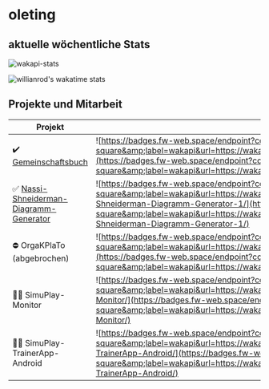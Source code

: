 # oleting
## aktuelle wöchentliche Stats
![wakapi-stats](https://github-readme-stats.vercel.app/api/wakatime?username=oleting&api_domain=wakapi.plexx.dev&bg_color=1A202C&title_color=2F855A&icon_color=2F855A&text_color=ffffff&custom_title=Wakapi%20Week%20Stats&layout=compact)

![willianrod's wakatime stats](https://github-readme-stats.vercel.app/api/?show_icons=true&username=oleting&api_domain=wakapi.plexx.dev&bg_color=1A202C&title_color=2F855A&icon_color=2F855A&text_color=ffffff&count_private=true)

## Projekte und Mitarbeit 

| Projekt | Zeit |
| ------------- | ------------- |
| :heavy_check_mark: <a href="https://gemeinschaftsbuch.de"> Gemeinschaftsbuch </a>  | ![https://badges.fw-web.space/endpoint?color=%232F855A&amp;style=flat-square&amp;label=wakapi&url=https://wakapi.plexx.dev/api/compat/shields/v1/oleting/interval:any/project:freundebuch/](https://badges.fw-web.space/endpoint?color=%232F855A&amp;style=flat-square&amp;label=wakapi&url=https://wakapi.plexx.dev/api/compat/shields/v1/oleting/interval:any/project:freundebuch/)  |
| :white_check_mark: <a href="https://github.com/plexx-dev/Nassi-Shneiderman-Diagramm-Generator"> Nassi-Shneiderman-Diagramm-Generator </a>  | ![https://badges.fw-web.space/endpoint?color=%232F855A&amp;style=flat-square&amp;label=wakapi&url=https://wakapi.plexx.dev/api/compat/shields/v1/oleting/interval:any/project:Nassi-Shneiderman-Diagramm-Generator-1/](https://badges.fw-web.space/endpoint?color=%232F855A&amp;style=flat-square&amp;label=wakapi&url=https://wakapi.plexx.dev/api/compat/shields/v1/oleting/interval:any/project:Nassi-Shneiderman-Diagramm-Generator-1/) |
| :no_entry: OrgaKPlaTo (abgebrochen) | ![https://badges.fw-web.space/endpoint?color=%232F855A&amp;style=flat-square&amp;label=wakapi&url=https://wakapi.plexx.dev/api/compat/shields/v1/oleting/interval:any/project:OrgaKPlaTo/](https://badges.fw-web.space/endpoint?color=%232F855A&amp;style=flat-square&amp;label=wakapi&url=https://wakapi.plexx.dev/api/compat/shields/v1/oleting/interval:any/project:OrgaKPlaTo/) |
| :construction_worker_man: SimuPlay-Monitor | ![https://badges.fw-web.space/endpoint?color=%232F855A&amp;style=flat-square&amp;label=wakapi&url=https://wakapi.plexx.dev/api/compat/shields/v1/oleting/interval:any/project:SimuPlay-Monitor/](https://badges.fw-web.space/endpoint?color=%232F855A&amp;style=flat-square&amp;label=wakapi&url=https://wakapi.plexx.dev/api/compat/shields/v1/oleting/interval:any/project:SimuPlay-Monitor/) |
| :construction_worker_man: SimuPlay-TrainerApp-Android | ![https://badges.fw-web.space/endpoint?color=%232F855A&amp;style=flat-square&amp;label=wakapi&url=https://wakapi.plexx.dev/api/compat/shields/v1/oleting/interval:any/project:SimuPlay-TrainerApp-Android/](https://badges.fw-web.space/endpoint?color=%232F855A&amp;style=flat-square&amp;label=wakapi&url=https://wakapi.plexx.dev/api/compat/shields/v1/oleting/interval:any/project:SimuPlay-TrainerApp-Android/) |
